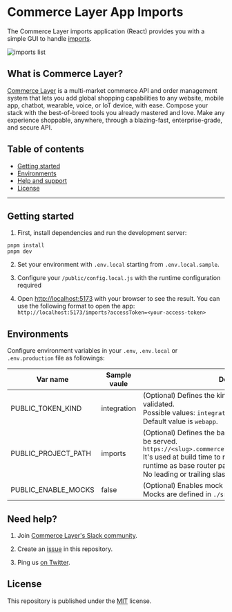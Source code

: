 # Commerce Layer App Imports

The Commerce Layer imports application (React) provides you with a simple GUI to handle [imports](https://docs.commercelayer.io/core/importing-resources).

![imports list](https://user-images.githubusercontent.com/30926550/218682458-d7fd4000-552f-43e7-bacf-4607684267fd.png)

## What is Commerce Layer?

[Commerce Layer](https://commercelayer.io) is a multi-market commerce API and order management system that lets you add global shopping capabilities to any website, mobile app, chatbot, wearable, voice, or IoT device, with ease. Compose your stack with the best-of-breed tools you already mastered and love. Make any experience shoppable, anywhere, through a blazing-fast, enterprise-grade, and secure API.

## Table of contents

- [Getting started](#getting-started)
- [Environments](#environments)
- [Help and support](#need-help)
- [License](#license)

---

## Getting started

1. First, install dependencies and run the development server:

```
pnpm install
pnpm dev
```

2. Set your environment with `.env.local` starting from `.env.local.sample`.

3. Configure your `/public/config.local.js` with the runtime configuration required

4. Open [http://localhost:5173](http://localhost:5173) with your browser to see the result. You can use the following format to open the app: `http://localhost:5173/imports?accessToken=<your-access-token>`

## Environments

Configure environment variables in your `.env`, `.env.local` or `.env.production` file as followings:

| Var name            | Sample vaule | Description                                                                                                                                                                                                                                                          |
| ------------------- | ------------ | -------------------------------------------------------------------------------------------------------------------------------------------------------------------------------------------------------------------------------------------------------------------- |
| PUBLIC_TOKEN_KIND   | integration  | (Optional) Defines the kind of token to be used and validated. <br />Possible values: `integration` or `webapp`. <br />Default value is `webapp`.                                                                                                                    |
| PUBLIC_PROJECT_PATH | imports      | (Optional) Defines the base root path where the app will be served.<br/> `https://<slug>.commercelayer.app/<PUBLIC_PROJECT_PATH>`<br /> It's used at build time to reference assets folder and at runtime as base router path. <br />No leading or trailing slashes. |
| PUBLIC_ENABLE_MOCKS | false        | (Optional) Enables mock server when set to `true`.<br /> Mocks are defined in `./src/mocks/handlers.ts`                                                                                                                                                              |

## Need help?

1. Join [Commerce Layer's Slack community](https://slack.commercelayer.app).

2. Create an [issue](https://github.com/commercelayer/app-imports/issues) in this repository.

3. Ping us [on Twitter](https://twitter.com/commercelayer).

## License

This repository is published under the [MIT](LICENSE) license.
